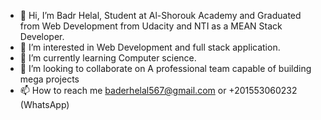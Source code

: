 - 👋 Hi, I’m Badr Helal, Student at Al-Shorouk Academy and Graduated from Web Development from Udacity and NTI as a MEAN Stack Developer.
- 👀 I’m interested in Web Development and full stack application.
- 🌱 I’m currently learning Computer science.
- 💞️ I’m looking to collaborate on A professional team capable of building mega projects
- 📫 How to reach me baderhelal567@gmail.com or +201553060232 (WhatsApp)

<!---
badr1002/badr1002 is a ✨ special ✨ repository because its `README.md` (this file) appears on your GitHub profile.
You can click the Preview link to take a look at your changes.
--->
